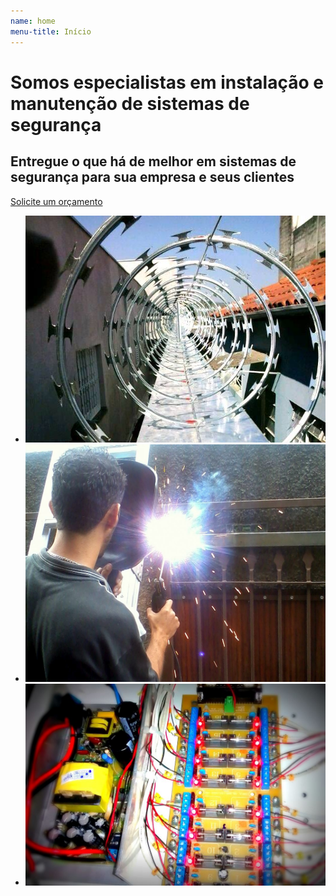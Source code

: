 ```yaml
---
name: home
menu-title: Início
---
```



<div class="wrapper large" data-grid="center spacing">
    <div data-cell="1of3">
        <h1 class="hero-title">Somos especialistas em instalação e manutenção de sistemas de segurança</h1>
        <h2 class="hero-subtitle">Entregue o que há de melhor em sistemas de segurança para sua empresa e seus clientes</h2>
        <p><a href="#" data-btn="">Solicite um orçamento</a></p>
    </div>
    <div data-cell="1of2">
        <ul class="seamless hero-gallery">
            <li><img src="/img/hero/hero-1.jpg" alt="Sistemas de segurança"></li>
            <li><img src="/img/hero/hero-2.jpg" alt="Serviços de segurança"></li>
            <li><img src="/img/hero/hero-3.jpg" alt="Equipamentos de segurança"></li>
        </ul>
    </div>
</div>

<script>
    var maw = window.innerWidth || document.documentElement.clientWidth || document.body.clientWidth;
    if (maw > 600) {
        var section = document.querySelector('.section-home').innerHTML += '<div class="background-container"><video class="background-content" src="{{ site.baseurl }}/midia/background-hero.mp4" autoplay loop></video></div>';
    }
</script>